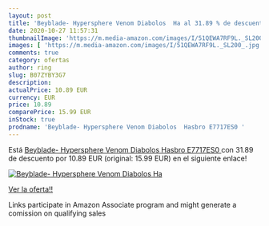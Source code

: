 ```yaml
---
layout: post
title: 'Beyblade- Hypersphere Venom Diabolos  Ha al 31.89 % de descuento'
date: 2020-10-27 11:57:31
thumbnailImage: 'https://m.media-amazon.com/images/I/51QEWA7RF9L._SL200_.jpg'
images: [ 'https://m.media-amazon.com/images/I/51QEWA7RF9L._SL200_.jpg' ]
comments: true
category: ofertas
author: ring
slug: B07ZYBY3G7
description:
actualPrice: 10.89 EUR
currency: EUR
price: 10.89
comparePrice: 15.99 EUR
inStock: true
prodname: 'Beyblade- Hypersphere Venom Diabolos  Hasbro E7717ES0 '
---
```


Está [Beyblade- Hypersphere Venom Diabolos  Hasbro E7717ES0 ](https://www.amazon.es/dp/B07ZYBY3G7/?tag=tolees-21) con 31.89 de descuento por 10.89 EUR (original: 15.99 EUR) en el siguiente enlace!

[![Beyblade- Hypersphere Venom Diabolos  Ha](https://m.media-amazon.com/images/I/51QEWA7RF9L._SL200_.jpg)](https://www.amazon.es/dp/B07ZYBY3G7/?tag=tolees-21)

[Ver la oferta!!](https://www.amazon.es/dp/B07ZYBY3G7/?tag=tolees-21)

Links participate in Amazon Associate program and might generate a comission on qualifying sales


